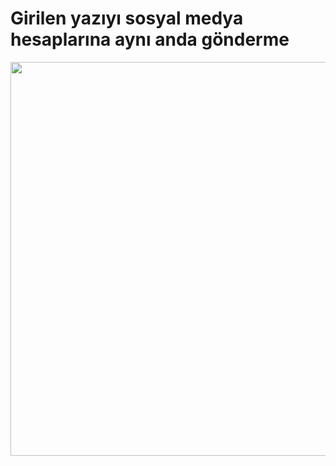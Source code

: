 <h1>Girilen yazıyı sosyal medya hesaplarına aynı anda gönderme</h1>

<img src="https://prnt.sc/1ed2fui" width="1200" height="630">

